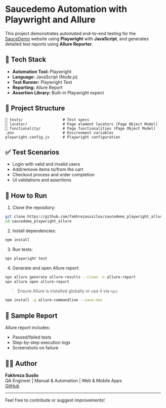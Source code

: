 
# Saucedemo Automation with Playwright and Allure

This project demonstrates automated end-to-end testing for the [SauceDemo](https://www.saucedemo.com/) website using **Playwright** with **JavaScript**, and generates detailed test reports using **Allure Reporter**.

## 🔧 Tech Stack

- **Automation Tool:** Playwright
- **Language:** JavaScript (Node.js)
- **Test Runner:** Playwright Test
- **Reporting:** Allure Report
- **Assertion Library:** Built-in Playwright expect

## 📁 Project Structure

```
📂 tests/                  # Test specs
📂 locator/                # Page element locators (Page Object Model)
📂 functionality/          # Page functionalities (Page Object Model)
.env                      # Environment variables
playwright.config.js      # Playwright configuration
```

## ✅ Test Scenarios

- Login with valid and invalid users
- Add/remove items to/from the cart
- Checkout process and order completion
- UI validations and assertions

## 🚀 How to Run

1. Clone the repository:
```bash
git clone https://github.com/fakhrezasusilos/saucedemo_playwright_allure.git
cd saucedemo_playwright_allure
```

2. Install dependencies:
```bash
npm install
```

3. Run tests:
```bash
npx playwright test
```

4. Generate and open Allure report:
```bash
npx allure generate allure-results --clean -o allure-report
npx allure open allure-report
```

> Ensure Allure is installed globally or use it via `npx`:
```bash
npm install -g allure-commandline --save-dev
```

## 📸 Sample Report

Allure report includes:
- Passed/failed tests
- Step-by-step execution logs
- Screenshots on failure

## 🧑‍💻 Author

**Fakhreza Susilo**  
QA Engineer | Manual & Automation | Web & Mobile Apps  
[GitHub](https://github.com/fakhrezasusilos)

---

Feel free to contribute or suggest improvements!
